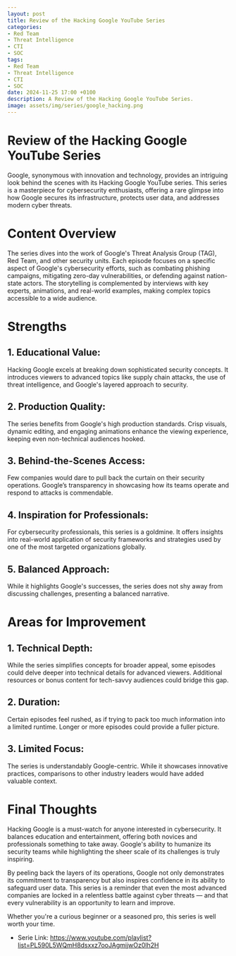 ```yaml
---
layout: post
title: Review of the Hacking Google YouTube Series
categories:
- Red Team
- Threat Intelligence
- CTI
- SOC
tags:
- Red Team
- Threat Intelligence
- CTI
- SOC
date: 2024-11-25 17:00 +0100
description: A Review of the Hacking Google YouTube Series.
image: assets/img/series/google_hacking.png
---
```


# Review of the Hacking Google YouTube Series
Google, synonymous with innovation and technology, provides an intriguing look behind the scenes with its Hacking Google YouTube series. This series is a masterpiece for cybersecurity enthusiasts, offering a rare glimpse into how Google secures its infrastructure, protects user data, and addresses modern cyber threats.

# Content Overview
The series dives into the work of Google's Threat Analysis Group (TAG), Red Team, and other security units. Each episode focuses on a specific aspect of Google's cybersecurity efforts, such as combating phishing campaigns, mitigating zero-day vulnerabilities, or defending against nation-state actors. The storytelling is complemented by interviews with key experts, animations, and real-world examples, making complex topics accessible to a wide audience.

# Strengths
## 1. Educational Value:
Hacking Google excels at breaking down sophisticated security concepts. It introduces viewers to advanced topics like supply chain attacks, the use of threat intelligence, and Google's layered approach to security.

## 2. Production Quality:
The series benefits from Google's high production standards. Crisp visuals, dynamic editing, and engaging animations enhance the viewing experience, keeping even non-technical audiences hooked.

## 3. Behind-the-Scenes Access:
Few companies would dare to pull back the curtain on their security operations. Google’s transparency in showcasing how its teams operate and respond to attacks is commendable.

## 4. Inspiration for Professionals:
For cybersecurity professionals, this series is a goldmine. It offers insights into real-world application of security frameworks and strategies used by one of the most targeted organizations globally.

## 5. Balanced Approach:
While it highlights Google's successes, the series does not shy away from discussing challenges, presenting a balanced narrative.

# Areas for Improvement
## 1. Technical Depth:
While the series simplifies concepts for broader appeal, some episodes could delve deeper into technical details for advanced viewers. Additional resources or bonus content for tech-savvy audiences could bridge this gap.

## 2. Duration:
Certain episodes feel rushed, as if trying to pack too much information into a limited runtime. Longer or more episodes could provide a fuller picture.

## 3. Limited Focus:
The series is understandably Google-centric. While it showcases innovative practices, comparisons to other industry leaders would have added valuable context.

# Final Thoughts
Hacking Google is a must-watch for anyone interested in cybersecurity. It balances education and entertainment, offering both novices and professionals something to take away. Google's ability to humanize its security teams while highlighting the sheer scale of its challenges is truly inspiring.

By peeling back the layers of its operations, Google not only demonstrates its commitment to transparency but also inspires confidence in its ability to safeguard user data. This series is a reminder that even the most advanced companies are locked in a relentless battle against cyber threats — and that every vulnerability is an opportunity to learn and improve.

Whether you're a curious beginner or a seasoned pro, this series is well worth your time.

- Serie Link: <https://www.youtube.com/playlist?list=PL590L5WQmH8dsxxz7ooJAgmijwOz0lh2H>